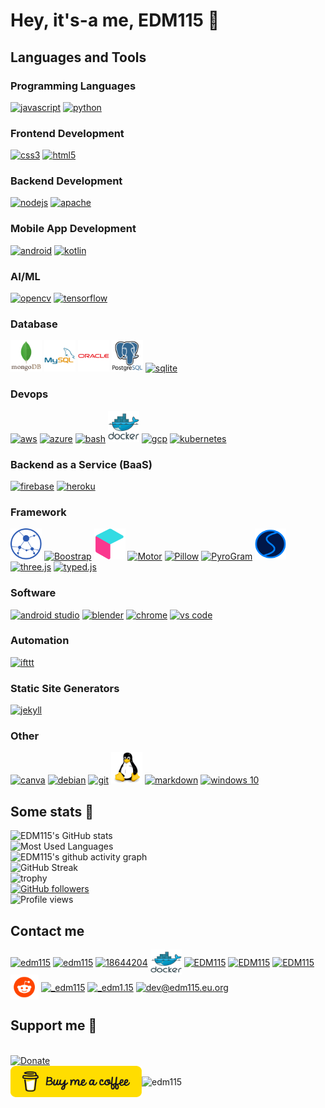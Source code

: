 # Hey, it's-a me, EDM115 👋

## Languages and Tools
  
### Programming Languages
<a href="https://developer.mozilla.org/en-US/docs/Web/JavaScript" target="_blank" rel="noreferrer"><img src="https://cdn.jsdelivr.net/gh/devicons/devicon/icons/javascript/javascript-plain.svg" alt="javascript" width="50" height="50"/></a>
<a href="https://www.python.org" target="_blank" rel="noreferrer"><img src="https://cdn.jsdelivr.net/gh/devicons/devicon/icons/python/python-original-wordmark.svg" alt="python" width="50" height="50"/></a>

### Frontend Development
<a href="https://www.w3schools.com/css/" target="_blank" rel="noreferrer"><img src="https://cdn.jsdelivr.net/gh/devicons/devicon/icons/css3/css3-original-wordmark.svg" alt="css3" width="50" height="50"/></a>
<a href="https://www.w3.org/html/" target="_blank" rel="noreferrer"><img src="https://cdn.jsdelivr.net/gh/devicons/devicon/icons/html5/html5-original-wordmark.svg" alt="html5" width="50" height="50"/></a>

### Backend Development
<a href="https://nodejs.org" target="_blank" rel="noreferrer"><img src="https://cdn.jsdelivr.net/gh/devicons/devicon/icons/nodejs/nodejs-original.svg" alt="nodejs" width="50" height="50"/></a>
<a href="https://httpd.apache.org/" target="_blank" rel="noreferrer"><img src="https://cdn.jsdelivr.net/gh/devicons/devicon/icons/apache/apache-original-wordmark.svg" alt="apache" width="50" height="50"/></a>

### Mobile App Development
<a href="https://developer.android.com" target="_blank" rel="noreferrer"><img src="https://cdn.jsdelivr.net/gh/devicons/devicon/icons/android/android-plain-wordmark.svg" alt="android" width="50" height="50"/></a>
<a href="https://kotlinlang.org" target="_blank" rel="noreferrer"><img src="https://www.vectorlogo.zone/logos/kotlinlang/kotlinlang-icon.svg" alt="kotlin" width="50" height="50"/></a>

### AI/ML
<a href="https://opencv.org/" target="_blank" rel="noreferrer"><img src="https://cdn.jsdelivr.net/gh/devicons/devicon/icons/opencv/opencv-original-wordmark.svg" alt="opencv" width="50" height="50"/></a>
<a href="https://www.tensorflow.org" target="_blank" rel="noreferrer"><img src="https://www.vectorlogo.zone/logos/tensorflow/tensorflow-icon.svg" alt="tensorflow" width="50" height="50"/></a>

### Database
<a href="https://www.mongodb.com/" target="_blank" rel="noreferrer"><img src="https://raw.githubusercontent.com/devicons/devicon/master/icons/mongodb/mongodb-original-wordmark.svg" alt="mongodb" width="50" height="50"/></a>
<a href="https://www.mysql.com/" target="_blank" rel="noreferrer"><img src="https://raw.githubusercontent.com/devicons/devicon/master/icons/mysql/mysql-original-wordmark.svg" alt="mysql" width="50" height="50"/></a>
<a href="https://www.oracle.com/" target="_blank" rel="noreferrer"><img src="https://raw.githubusercontent.com/devicons/devicon/master/icons/oracle/oracle-original.svg" alt="oracle" width="50" height="50"/></a>
<a href="https://www.postgresql.org" target="_blank" rel="noreferrer"><img src="https://raw.githubusercontent.com/devicons/devicon/master/icons/postgresql/postgresql-original-wordmark.svg" alt="postgresql" width="50" height="50"/></a>
<a href="https://www.sqlite.org/" target="_blank" rel="noreferrer"><img src="https://cdn.jsdelivr.net/gh/devicons/devicon/icons/sqlite/sqlite-original-wordmark.svg" alt="sqlite" width="50" height="50"/></a>

### Devops
<a href="https://aws.amazon.com" target="_blank" rel="noreferrer"><img src="https://cdn.jsdelivr.net/gh/devicons/devicon/icons/amazonwebservices/amazonwebservices-original.svg" alt="aws" width="50" height="50"/></a>
<a href="https://azure.microsoft.com/en-in/" target="_blank" rel="noreferrer"><img src="https://cdn.jsdelivr.net/gh/devicons/devicon/icons/azure/azure-original.svg" alt="azure" width="50" height="50"/></a>
<a href="https://www.gnu.org/software/bash/" target="_blank" rel="noreferrer"><img src="https://www.vectorlogo.zone/logos/gnu_bash/gnu_bash-icon.svg" alt="bash" width="50" height="50"/></a>
<a href="https://www.docker.com/" target="_blank" rel="noreferrer"><img src="https://raw.githubusercontent.com/devicons/devicon/master/icons/docker/docker-original-wordmark.svg" alt="docker" width="50" height="50"/></a>
<a href="https://cloud.google.com" target="_blank" rel="noreferrer"><img src="https://www.vectorlogo.zone/logos/google_cloud/google_cloud-icon.svg" alt="gcp" width="50" height="50"/></a>
<a href="https://kubernetes.io" target="_blank" rel="noreferrer"><img src="https://cdn.jsdelivr.net/gh/devicons/devicon/icons/kubernetes/kubernetes-plain-wordmark.svg" alt="kubernetes" width="50" height="50"/></a>

### Backend as a Service (BaaS)
<a href="https://firebase.google.com/" target="_blank" rel="noreferrer"><img src="https://cdn.jsdelivr.net/gh/devicons/devicon/icons/firebase/firebase-plain-wordmark.svg" alt="firebase" width="50" height="50"/></a>
<a href="https://heroku.com" target="_blank" rel="noreferrer"><img src="https://cdn.jsdelivr.net/gh/devicons/devicon/icons/heroku/heroku-original-wordmark.svg" alt="heroku" width="50" height="50"/></a>

### Framework
<a href="https://aiohttp.org/" target="_blank" rel="noreferrer"><img src="https://raw.githubusercontent.com/aio-libs/aiohttp/master/docs/aiohttp-plain.svg" alt="aioHTTP" width="50" height="50"/></a>
<a href="https://getbootstrap.com/" target="_blank" rel="noreferrer"><img src="https://upload.wikimedia.org/wikipedia/commons/b/b2/Bootstrap_logo.svg" alt="Boostrap" width="60" height="50"/></a>
<a href="https://boxicons.com/" target="_blank" rel="noreferrer"><img src="https://github.com/EDM115/EDM115/raw/main/boxicons_logo.svg" alt="BoxIcons" width="50" height="50"/></a>
<a href="https://motor.readthedocs.io/" target="_blank" rel="noreferrer"><img src="https://telegra.ph/file/56866ac4e9d16d6b47a8a.png" alt="Motor" width="50" height="50"/></a>
<a href="https://pillow.readthedocs.io/" target="_blank" rel="noreferrer"><img src="https://telegra.ph/file/0c7e57eb1fe313fb5c166.png" alt="Pillow" width="50" height="50"/></a>
<a href="https://pyrogram.org/" target="_blank" rel="noreferrer"><img src="https://pyrogram.org/img/pyrogram-logo.png" alt="PyroGram" width="36" height="51"/></a>
<a href="https://swiperjs.com/" target="_blank" rel="noreferrer"><img src="https://github.com/EDM115/EDM115/raw/main/swiper.svg" alt="Swiper" width="50" height="50"/></a>
<a href="https://threejs.org/" target="_blank" rel="noreferrer"><img src="https://cdn.jsdelivr.net/gh/devicons/devicon/icons/threejs/threejs-original-wordmark.svg" alt="three.js" width="50" height="50"/></a>
<a href="https://mattboldt.com/demos/typed-js/" target="_blank" rel="noreferrer"><img src="https://github.com/mattboldt/typed.js/raw/master/logo-cropped.png" alt="typed.js" width="180" height="50"/></a>

### Software
<a href="https://developer.android.com/studio" target="_blank" rel="noreferrer"><img src="https://cdn.jsdelivr.net/gh/devicons/devicon/icons/androidstudio/androidstudio-original.svg" alt="android studio" width="50" height="50"/></a>
<a href="https://www.blender.org/" target="_blank" rel="noreferrer"><img src="https://download.blender.org/branding/community/blender_community_badge_orange.svg" alt="blender" width="50" height="50"/></a>
<a href="https://www.google.com/chrome/" target="_blank" rel="noreferrer"><img src="https://upload.wikimedia.org/wikipedia/commons/e/e1/Google_Chrome_icon_%28February_2022%29.svg" alt="chrome" width="50" height="50"/></a>
<a href="https://code.visualstudio.com/" target="_blank" rel="noreferrer"><img src="https://cdn.jsdelivr.net/gh/devicons/devicon/icons/vscode/vscode-original-wordmark.svg" alt="vs code" width="50" height="50"/></a>

### Automation
<a href="https://ifttt.com/" target="_blank" rel="noreferrer"><img src="https://www.vectorlogo.zone/logos/ifttt/ifttt-ar21.svg" alt="ifttt" width="50" height="50"/></a>

### Static Site Generators
<a href="https://jekyllrb.com/" target="_blank" rel="noreferrer"><img src="https://www.vectorlogo.zone/logos/jekyllrb/jekyllrb-icon.svg" alt="jekyll" width="50" height="50"/></a> 

### Other
<a href="https://www.canva.com/" target="_blank" rel="noreferrer"><img src="https://cdn.jsdelivr.net/gh/devicons/devicon/icons/canva/canva-original.svg" alt="canva" width="50" height="50"/></a>
<a href="https://www.debian.org/" target="_blank" rel="noreferrer"><img src="https://cdn.jsdelivr.net/gh/devicons/devicon/icons/debian/debian-original-wordmark.svg" alt="debian" width="50" height="50"/></a>
<a href="https://git-scm.com/" target="_blank" rel="noreferrer"><img src="https://cdn.jsdelivr.net/gh/devicons/devicon/icons/git/git-original-wordmark.svg" alt="git" width="50" height="50"/></a>
<a href="https://www.linux.org/" target="_blank" rel="noreferrer"><img src="https://raw.githubusercontent.com/devicons/devicon/master/icons/linux/linux-original.svg" alt="linux" width="50" height="50"/></a>
<a href="https://daringfireball.net/projects/markdown/" target="_blank" rel="noreferrer"><img src="https://cdn.jsdelivr.net/gh/devicons/devicon/icons/markdown/markdown-original.svg" alt="markdown" width="50" height="50"/></a>
<a href="https://blogs.windows.com/blog/tag/windows-10/" target="_blank" rel="noreferrer"><img src="https://upload.wikimedia.org/wikipedia/commons/5/5f/Windows_logo_-_2012.svg" alt="windows 10" width="50" height="50"/></a>

## Some stats 🥰

![EDM115's GitHub stats](https://github-readme-stats.vercel.app/api?username=EDM115&count_private=true&show_icons=true&cache_seconds=1800&bg_color=30,833ab4,fd1d1d,fcb045&include_all_commits=True&title_color=fff&icon_color=fff&border_color=000&text_color=70ffff)  
![Most Used Languages](https://github-readme-stats.vercel.app/api/top-langs/?username=EDM115&langs_count=10&layout=compact&theme=merko&bg_color=30,833ab4,fd1d1d,fcb045&title_color=fff&icon_color=fff&border_color=000&text_color=70ffff)  
![EDM115's github activity graph](https://activity-graph.herokuapp.com/graph?username=EDM115&theme=dracula)  
![GitHub Streak](http://github-readme-streak-stats.herokuapp.com?user=EDM115&theme=dracula&hide_border=true&date_format=j%20M%5B%20Y%5D)  
![trophy](https://github-profile-trophy.vercel.app/?username=EDM115&theme=dracula&no-bg=true&no-frame=true)  
[![GitHub followers](https://img.shields.io/github/followers/EDM115.svg?style=social&label=Follow&maxAge=3600)](https://github.com/EDM115?tab=followers)  
![Profile views](https://gpvc.arturio.dev/EDM115)  
  
## Contact me

<a href="https://t.me/edm115" target="blank"><img align="center" src="https://upload.wikimedia.org/wikipedia/commons/8/82/Telegram_logo.svg" alt="edm115" height="40" width="50"/></a>
<a href="https://dev.to/edm115" target="blank"><img align="center" src="https://raw.githubusercontent.com/rahuldkjain/github-profile-readme-generator/master/src/images/icons/Social/devto.svg" alt="edm115" height="40" width="50"/></a>
<a href="https://stackoverflow.com/users/18644204" target="blank"><img align="center" src="https://raw.githubusercontent.com/rahuldkjain/github-profile-readme-generator/master/src/images/icons/Social/stack-overflow.svg" alt="18644204" height="40" width="50"/></a>
<a href="https://hub.docker.com/u/edm115" target="blank"><img align="center" src="https://raw.githubusercontent.com/devicons/devicon/master/icons/docker/docker-original-wordmark.svg" alt="edm115" height="40" width="50"/></a>
<a href="https://gitlab.com/EDM115" target="blank"><img align="center" src="https://about.gitlab.com/images/press/logo/svg/gitlab-icon-rgb.svg" alt="EDM115" height="40" width="50"/></a>
<a href="https://www.root-me.org/EDM115?inc=info&lang=en" target="blank"><img align="center" src="https://www.root-me.org/IMG/siteon0.svg?1574327304" alt="EDM115" height="40" width="50"/></a>
<a href="https://app.hackthebox.com/profile/975408" target="blank"><img align="center" src="https://www.svgrepo.com/show/331423/hack-the-box.svg" alt="EDM115" height="40" width="41"/></a>
<a href="https://www.reddit.com/user/EDM115" target="blank"><img align="center" src="https://raw.githubusercontent.com/EDM115/EDM115/main/Reddit_logo_new.svg" alt="EDM115" height="40" width="45"/></a>
<a href="https://twitter.com/_edm115" target="blank"><img align="center" src="https://raw.githubusercontent.com/rahuldkjain/github-profile-readme-generator/master/src/images/icons/Social/twitter.svg" alt="_edm115" height="40" width="50"/></a>
<a href="https://instagram.com/_edm1.15" target="blank"><img align="center" src="https://raw.githubusercontent.com/rahuldkjain/github-profile-readme-generator/master/src/images/icons/Social/instagram.svg" alt="_edm1.15" height="40" width="50"/></a>
<a href="mailto:dev@edm115.eu.org" target="blank"><img align="center" src="https://upload.wikimedia.org/wikipedia/commons/7/7e/Gmail_icon_%282020%29.svg" alt="dev@edm115.eu.org" height="40" width="50"/></a>

## Support me 🥺
   
<a href="https://edm115.ethar.xyz/" target="_blank"><img alt="Donate" src="https://img.shields.io/static/v1?label=Donate&message=ETH%20and%20BTC%20accepted&color=ff8500&style=for-the-badge&logo=ethereum&cacheSeconds=3600&logoColor=362cff&labelColor=2cffa2"/></a>  
<a href="https://www.buymeacoffee.com/edm115"><img align="left" src="https://raw.githubusercontent.com/EDM115/EDM115/main/bmc-button.svg" height="50" width="210" alt="edm115"/></a>  
<a href="https://paypal.me/8EDM115"><img align="left" src="https://raw.githubusercontent.com/aha999/DonateButtons/master/Paypal.png" alt="edm115"/></a>
<!-- e96443,904e95     0ff1ce -->
<!--
- 🔭 I’m currently working on ...
- 🌱 I’m currently learning ...
- 👯 I’m looking to collaborate on ...
- 🤔 I’m looking for help with ...
- 💬 Ask me about ...
- 📫 How to reach me: ...
- 😄 Pronouns: ...
- ⚡ Fun fact: ...
-->
